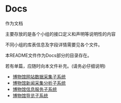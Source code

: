 # Docs

作为文档

主要存放的是各个小组的接口定义和声明等说明性的内容

不同小组的库表信息及字段详情需要见各个文件。

本README文件作为Docs部分的目录存在。

若有单篇，应随时向本文件补充。(请务必仔细说明)

+ [博物馆网站数据采集子系统](博物馆网站数据采集子系统.md)
+ [博物馆新闻采集分析子系统](博物馆新闻采集分析子系统.md)
+ [博物馆信息服务子系统](博物馆信息服务子系统.md)
+ [博物馆导览子系统](博物馆导览子系统.md)

